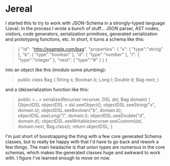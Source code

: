 Jereal
======

I started this to try to work with JSON-Schema in a strongly-typed language (Java).  In the process I wrote a bunch of stuff... JSON parser, AST nodes, visitors, code generators, serialization primitives, generated serialization and prototyping functions, etc.  In short, it turns a schema like this:

> {
>   "id": "http://example.com/bag",
>   "properties": {
>     "s": {
>       "type":"string"
>     },
>     "b": {
>       "type":"boolean"
>     },
>     "d": {
>       "type":"number"
>     },
>     "l": {
>       "type":"integer"
>     },
>     "next": {
>       "type":"#"
>     }
>   }
> }

into an object like this (modulo some plumbing):

> public class Bag {
>   String s;
>   Boolean b;
>   Long l;
>   Double d;
>   Bag next;
> }

and a (de)serialization function like this:

> public <...> serialize(Recurser recurser, DSL dsl, Bag domain) {
>     ObjectDSL objectDSL = dsl.seeObject();
>     objectDSL.seeString("s", domain.s);
>     objectDSL.seeBoolean("b", domain.b);
>     objectDSL.seeLong("l", domain.l);
>     objectDSL.seeDouble("d", domain.d);
>     objectDSL.seeWritable(recurser.seeCustom(dsl, domain.next, Bag.class));
>     return objectDSL;
> }

I'm just short of boostrapping the thing with a few core generated Schema classes, but to really be happy with that I'd have to go back and rework a few things.  The main headache is that union types are numerous in the core schemas, which makes the generated classes huge and awkward to work with.  I figure I've learned enough to move on now.
